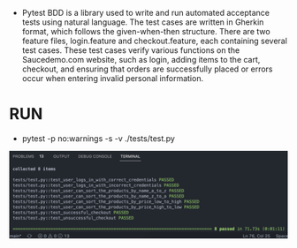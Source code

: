 - Pytest BDD is a library used to write and run automated acceptance tests using natural language. The test cases are written in Gherkin format, which follows the given-when-then structure. There are two feature files, login.feature and checkout.feature, each containing several test cases. These test cases verify various functions on the Saucedemo.com website, such as login, adding items to the cart, checkout, and ensuring that orders are successfully placed or errors occur when entering invalid personal information.

# RUN
- pytest -p no:warnings -s -v ./tests/test.py

<img width="939" alt="Screenshot 2023-04-12 at 17 04 38" src="./assets/test.png">